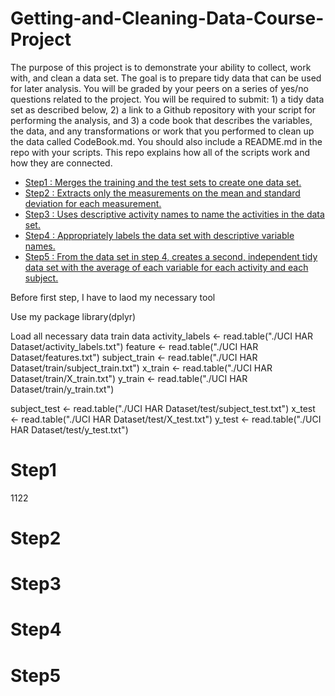 # Getting-and-Cleaning-Data-Course-Project

The purpose of this project is to demonstrate your ability to collect, work with, and clean a data set. The goal is to prepare tidy data that can be used for later analysis. You will be graded by your peers on a series of yes/no questions related to the project. You will be required to submit: 1) a tidy data set as described below, 2) a link to a Github repository with your script for performing the analysis, and 3) a code book that describes the variables, the data, and any transformations or work that you performed to clean up the data called CodeBook.md. You should also include a README.md in the repo with your scripts. This repo explains how all of the scripts work and how they are connected.

* [Step1 : Merges the training and the test sets to create one data set.](#step1)
* [Step2 : Extracts only the measurements on the mean and standard deviation for each measurement.](#step2)
* [Step3 : Uses descriptive activity names to name the activities in the data set.](#step3)
* [Step4 : Appropriately labels the data set with descriptive variable names.](#step4)
* [Step5 : From the data set in step 4, creates a second, independent tidy data set with the average of each variable for each activity and each subject.](#step5)

Before first step, I have to laod my necessary tool

<!-- --> 
Use my package
library(dplyr)

Load all necessary data
train data
activity_labels <- read.table("./UCI HAR Dataset/activity_labels.txt")
feature <- read.table("./UCI HAR Dataset/features.txt")
subject_train <- read.table("./UCI HAR Dataset/train/subject_train.txt")
x_train <- read.table("./UCI HAR Dataset/train/X_train.txt")
y_train <- read.table("./UCI HAR Dataset/train/y_train.txt")

subject_test <- read.table("./UCI HAR Dataset/test/subject_test.txt")
x_test <- read.table("./UCI HAR Dataset/test/X_test.txt")
y_test <- read.table("./UCI HAR Dataset/test/y_test.txt")


<h1 id=step1>Step1</h1>
1122


<h1 id=step2>Step2</h1>

<h1 id=step3>Step3</h1>

<h1 id=step4>Step4</h1>

<h1 id=step5>Step5</h1>